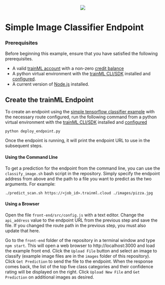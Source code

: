 <div align="center">
  <a href="https://www.trainml.ai/"><img src="https://www.trainml.ai/static/img/trainML-logo-purple.png"></a><br>
</div>

# Simple Image Classifier Endpoint

### Prerequisites

Before beginning this example, ensure that you have satisfied the following prerequisites.

- A valid [trainML account](https://auth.trainml.ai/login?response_type=code&client_id=536hafr05s8qj3ihgf707on4aq&redirect_uri=https://app.trainml.ai/auth/callback) with a non-zero [credit balance](https://docs.trainml.ai/reference/billing-credits/)
- A python virtual environment with the [trainML CLI/SDK](https://github.com/trainML/trainml-cli) installed and [configured](https://docs.trainml.ai/reference/cli-sdk#authentication).
- A current version of [Node.js](https://nodejs.org/en/) installed.

## Create the trainML Endpoint

To create an endpoint using the [simple tensorflow classifier example](https://github.com/trainML/simple-tensorflow-classifier) with the necessary route configured, run the following command from a python virtual environment with the [trainML CLI/SDK](https://github.com/trainML/trainml-cli) installed and [configured](https://docs.trainml.ai/reference/cli-sdk#authentication)

```
python deploy_endpoint.py
```

Once the endpoint is running, it will print the endpoint URL to use in the subsequent steps.

#### Using the Command LIne

To get a prediction for the endpoint from the command line, you can use the `classify_image.sh` bash script in the repository. Simply specify the endpoint address from above and the path to a file you want to predict as the two arguments. For example:

```
./predict_scan.sh https://<job_id>.trainml.cloud ./images/pizza.jpg
```

#### Using a Browser

Open the file `front-end/src/config.js` with a text editor. Change the `api_address` value to the endpoint URL from the previous step and save the file. If you changed the route path in the previous step, you must also update that here.

Go to the `front-end` folder of the repository in a terminal window and type `npm start`. This will open a web browser to http://localhost:3000 and load the example front end. Click the `Upload File` button and select an image to classify (example image files are in the `images` folder of this repository). Click `Get Prediction` to send the file to the endpoint. When the response comes back, the list of the top five class categories and their confidence rating will be displayed on the right. Click `Upload New File` and `Get Prediction` on additional images as desired.
